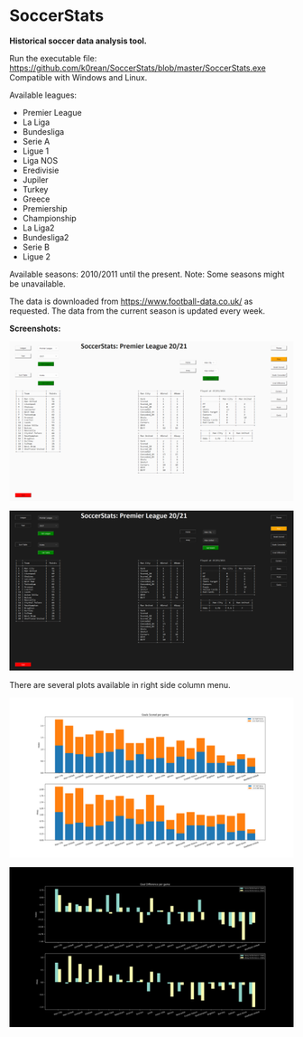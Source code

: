 # SoccerStats

**Historical soccer data analysis tool.**

Run the executable file: https://github.com/k0rean/SoccerStats/blob/master/SoccerStats.exe
Compatible with Windows and Linux.

Available leagues:
- Premier League
- La Liga
- Bundesliga
- Serie A
- Ligue 1
- Liga NOS
- Eredivisie
 - Jupiler 
 - Turkey 
 - Greece 
 - Premiership 
 - Championship 
 - La Liga2 
 - Bundesliga2
 - Serie B 
 - Ligue 2

Available seasons: 2010/2011 until the present. Note: Some seasons might be unavailable.

The data is downloaded from https://www.football-data.co.uk/ as requested. The data from the current season is updated every week.



**Screenshots:**

![Image of Preview](https://github.com/k0rean/SoccerStats/blob/master/images/preview.png)

![Image of Dark Mode Preview](https://github.com/k0rean/SoccerStats/blob/master/images/dark_preview.png)

There are several plots available in right side column menu.

![Image of Goals Scored](https://github.com/k0rean/SoccerStats/blob/master/images/scored.png)

![Image of Goal Diff](https://github.com/k0rean/SoccerStats/blob/master/images/dark_diff.png)
